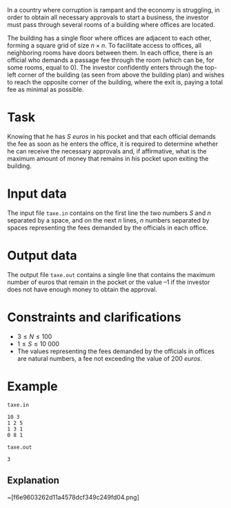 In a country where corruption is rampant and the economy is struggling, in order to obtain all necessary approvals to start a business, the investor must pass through several rooms of a building where offices are located.

The building has a single floor where offices are adjacent to each other, forming a square grid of size $n \times n$. To facilitate access to offices, all neighboring rooms have doors between them. In each office, there is an official who demands a passage fee through the room (which can be, for some rooms, equal to $0$). The investor confidently enters through the top-left corner of the building (as seen from above the building plan) and wishes to reach the opposite corner of the building, where the exit is, paying a total fee as minimal as possible.

# Task

Knowing that he has $S$ _euros_ in his pocket and that each official demands the fee as soon as he enters the office, it is required to determine whether he can receive the necessary approvals and, if affirmative, what is the maximum amount of money that remains in his pocket upon exiting the building.

# Input data

The input file `taxe.in` contains on the first line the two numbers $S$ and $n$ separated by a space, and on the next $n$ lines, $n$ numbers separated by spaces representing the fees demanded by the officials in each office.

# Output data

The output file `taxe.out` contains a single line that contains the maximum number of euros that remain in the pocket or the value $\text{–}1$ if the investor does not have enough money to obtain the approval.

# Constraints and clarifications

* $3 \leq N \leq 100$
* $1 \leq S \leq 10\ 000$
* The values representing the fees demanded by the officials in offices are natural numbers, a fee not exceeding the value of $200$ _euros_.

# Example

`taxe.in`
```
10 3
1 2 5
1 3 1
0 8 1
```

`taxe.out`
```
3
```

## Explanation

~[f6e9603262d11a4578dcf349c249fd04.png]